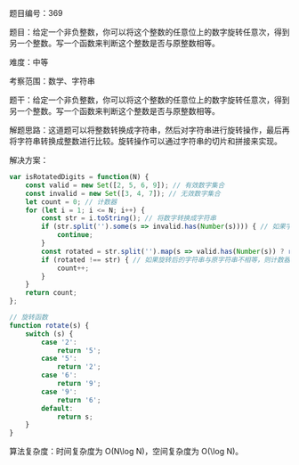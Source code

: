 题目编号：369

题目：给定一个非负整数，你可以将这个整数的任意位上的数字旋转任意次，得到另一个整数。写一个函数来判断这个整数是否与原整数相等。

难度：中等

考察范围：数学、字符串

题干：给定一个非负整数，你可以将这个整数的任意位上的数字旋转任意次，得到另一个整数。写一个函数来判断这个整数是否与原整数相等。

解题思路：这道题可以将整数转换成字符串，然后对字符串进行旋转操作，最后再将字符串转换成整数进行比较。旋转操作可以通过字符串的切片和拼接来实现。

解决方案：

```javascript
var isRotatedDigits = function(N) {
    const valid = new Set([2, 5, 6, 9]); // 有效数字集合
    const invalid = new Set([3, 4, 7]); // 无效数字集合
    let count = 0; // 计数器
    for (let i = 1; i <= N; i++) {
        const str = i.toString(); // 将数字转换成字符串
        if (str.split('').some(s => invalid.has(Number(s)))) { // 如果字符串中包含无效数字，则跳过
            continue;
        }
        const rotated = str.split('').map(s => valid.has(Number(s)) ? rotate(s) : s).join(''); // 对字符串进行旋转操作
        if (rotated !== str) { // 如果旋转后的字符串与原字符串不相等，则计数器加一
            count++;
        }
    }
    return count;
};

// 旋转函数
function rotate(s) {
    switch (s) {
        case '2':
            return '5';
        case '5':
            return '2';
        case '6':
            return '9';
        case '9':
            return '6';
        default:
            return s;
    }
}
```

算法复杂度：时间复杂度为 O(N\log N)，空间复杂度为 O(\log N)。